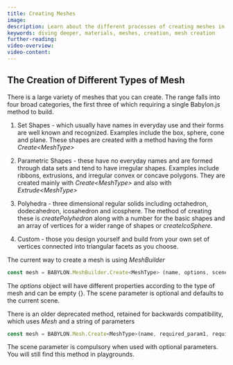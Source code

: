 ```yaml
---
title: Creating Meshes
image:
description: Learn about the different processes of creating meshes in Babylon.js.
keywords: diving deeper, materials, meshes, creation, mesh creation
further-reading:
video-overview:
video-content:
---
```


## The Creation of Different Types of Mesh

There is a large variety of meshes that you can create. The range falls into four broad categories, the first three of which requiring a single Babylon.js method to build.

1. Set Shapes - which usually have names in everyday use and their forms are well known and recognized. Examples include the box, sphere, cone and plane. These shapes are created with a method having the form _Create&lt;MeshType&gt;_

2. Parametric Shapes - these have no everyday names and are formed through data sets and tend to have irregular shapes. Examples include ribbons, extrusions, and irregular convex or concave polygons. They are created mainly with _Create&lt;MeshType&gt;_ and also with _Extrude&lt;MeshType&gt;_

3. Polyhedra - three dimensional regular solids including octahedron, dodecahedron, icosahedron and icosphere. The method of creating these is _createPolyhedron_ along with a number for the basic shapes and an array of vertices for a wider range of shapes or _createIcoSphere_.

4. Custom - those you design yourself and build from your own set of vertices connected into triangular facets as you choose.

The current way to create a mesh is using _MeshBuilder_

```javascript
const mesh = BABYLON.MeshBuilder.Create<MeshType> (name, options, scene);
```

The _options_ object will have different properties according to the type of mesh and can be empty {}. The scene parameter is optional and defaults to the current scene.

There is an older deprecated method, retained for backwards compatibility, which uses _Mesh_ and a string of parameters

```javascript
const mesh = BABYLON.Mesh.Create<MeshType>(name, required_param1, required_param2, ..., scene, optional_parameter1, ........);
```

The scene parameter is compulsory when used with optional parameters. You will still find this method in playgrounds.

